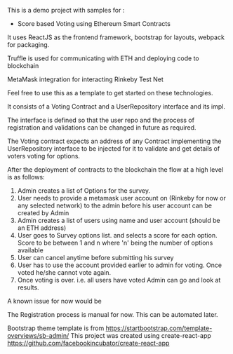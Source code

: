 
This is a demo project with samples for :
<ul>
<li>Score based Voting using Ethereum Smart Contracts</li>
</ul>

<p>It uses ReactJS as the frontend framework, bootstrap for layouts, webpack for packaging.<p>
<p>Truffle is used for communicating with ETH and deploying code to blockchain</p>
<p>MetaMask integration for interacting Rinkeby Test Net</p>

Feel free to use this as a template to get started on these technologies.
</br>
<p>It consists of a Voting Contract and a UserRepository interface and its impl.
<p>The interface is defined so that the user repo and the process of registration and validations can be changed in future
as required.
<p>The Voting contract expects an address of any Contract implementing the UserRepository interface to be injected for it
to validate and get details of voters voting for options.

<p>After the deployment of contracts to the blockchain the flow at a high level is as follows:
<ol>
<li>Admin creates a list of Options for the survey.</li>
<li>User needs to provide a metamask user account on (Rinkeby for now or any selected network) to the admin before his user account can be created by Admin
<li>Admin creates a list of users using  name and user account (should be an ETH address)</li> 
<li>User goes to Survey options list. and selects a score for each option. Score to be between 1 and n where 'n' being the number of options available</li>
<li>User can cancel anytime before submitting his survey</li>
<li>User has to use the account provided earlier to admin for voting. Once voted he/she cannot vote again.</li>
<li>Once voting is over. i.e. all users have voted Admin can go and look at results.</li>
</ol>

<p>A known issue for now would be
<p> The Registration process is manual for now. This can be automated later. 




Bootstrap theme template is from https://startbootstrap.com/template-overviews/sb-admin/
This project was created using create-react-app https://github.com/facebookincubator/create-react-app

